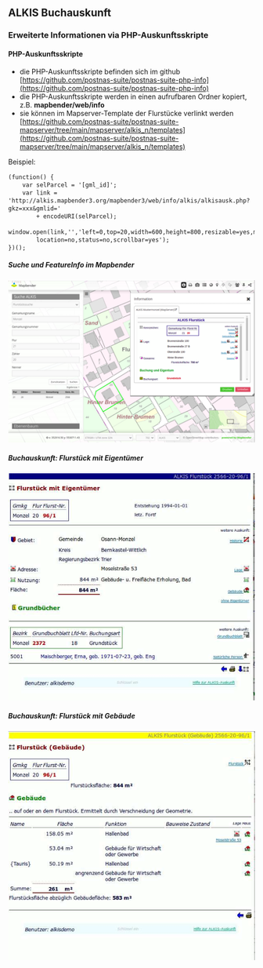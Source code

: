 ## ALKIS Buchauskunft

### Erweiterte Informationen via PHP-Auskunftsskripte

#### PHP-Auskunftsskripte
- die PHP-Auskunftsskripte befinden sich im github [https://github.com/postnas-suite/postnas-suite-php-info](https://github.com/postnas-suite/postnas-suite-php-info)
- die PHP-Auskunftsskripte werden in einen aufrufbaren Ordner kopiert, z.B. **mapbender/web/info**
- sie können im Mapserver-Template der Flurstücke verlinkt werden [https://github.com/postnas-suite/postnas-suite-mapserver/tree/main/mapserver/alkis_n/templates](https://github.com/postnas-suite/postnas-suite-mapserver/tree/main/mapserver/alkis_n/templates)

Beispiel:

```
(function() {
	var selParcel = '[gml_id]';
	var link = 'http://alkis.mapbender3.org/mapbender3/web/info/alkis/alkisausk.php?gkz=xxx&gmlid=' 
        + encodeURI(selParcel);
	window.open(link,'','left=0,top=20,width=600,height=800,resizable=yes,menubar=no,toolbar=no,
        location=no,status=no,scrollbar=yes');
})();
```   

##### Suche und FeatureInfo im Mapbender
![Suche und FeatureInfo im Mapbender](images/Mapbender_Integration_von_Auskunftsskripten.png)

##### Buchauskunft: Flurstück mit Eigentümer
![Buchauskunft: Flurstück mit Eigentümer](images/PHP_Auskunftsskript_Flurstueck_Eigentuermer.png)

##### Buchauskunft: Flurstück mit Gebäude
![Buchauskunft: Flurstück mit Gebäude](images/PHP_Auskunftsskript_Flurstueck_Gebaeude.png)

